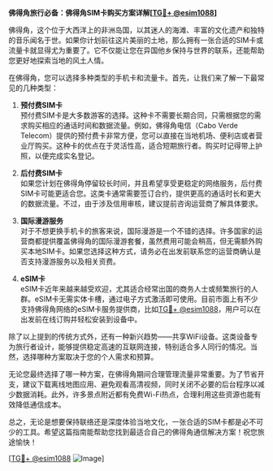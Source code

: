 **佛得角旅行必备：佛得角SIM卡购买方案详解[[TG💪+ @esim1088](https://t.me/s/esim1088)]**

佛得角，这个位于大西洋上的非洲岛国，以其迷人的海滩、丰富的文化遗产和独特的音乐闻名于世。如果你计划前往这片美丽的土地，那么拥有一张合适的SIM卡或流量卡就显得尤为重要了。它不仅能让您在异国他乡保持与世界的联系，还能帮助您更好地探索当地的风土人情。

在佛得角，您可以选择多种类型的手机卡和流量卡。首先，让我们来了解一下最常见的几种类型：

1. **预付费SIM卡**  
   预付费SIM卡是大多数游客的选择。这种卡不需要长期合同，只需根据您的需求购买相应的通话时间和数据流量。例如，佛得角电信（Cabo Verde Telecom）提供的预付费卡非常方便，您可以直接在当地机场、便利店或者营业厅购买。这种卡的优点在于灵活性高，适合短期旅行者。购买时记得带上护照，以便完成实名登记。

2. **后付费SIM卡**  
   如果您计划在佛得角停留较长时间，并且希望享受更稳定的网络服务，后付费SIM卡可能更适合您。这类卡通常需要签订合约，提供更高的通话时长和更大的数据流量。不过，由于涉及信用审核，建议提前咨询运营商了解具体要求。

3. **国际漫游服务**  
   对于不想更换手机卡的旅客来说，国际漫游是一个不错的选择。许多国家的运营商都提供覆盖佛得角的国际漫游套餐，虽然费用可能会稍高，但无需额外购买本地SIM卡。如果您选择这种方式，请务必在出发前联系您的运营商确认是否支持漫游服务以及相关资费。

4. **eSIM卡**  
   eSIM卡近年来越来越受欢迎，尤其适合经常出国的商务人士或频繁旅行的人群。eSIM卡无需实体卡槽，通过电子方式激活即可使用。目前市面上有不少支持佛得角网络的eSIM卡服务提供商，比如[TG💪+ @esim1088](https://t.me/s/esim1088)，用户可以在出发前在线订购并轻松安装到设备中。

除了以上提到的传统方式外，还有一种新兴趋势——共享WiFi设备。这类设备专为旅行者设计，能够提供稳定高速的互联网连接，特别适合多人同行的情况。当然，选择哪种方案取决于您的个人需求和预算。

无论您最终选择了哪一种方案，在佛得角期间合理管理流量非常重要。为了节省开支，建议下载离线地图应用、避免观看高清视频，同时关闭不必要的后台程序以减少数据消耗。此外，许多景点附近都有免费Wi-Fi热点，合理利用这些资源也能有效降低通信成本。

总之，无论是想要保持联络还是深度体验当地文化，一张合适的SIM卡都是必不可少的工具。希望这篇指南能帮助您找到最适合自己的佛得角通信解决方案！祝您旅途愉快！

[[TG💪+ @esim1088](https://t.me/s/esim1088) ![Image](https://i.postimg.cc/4NQfJmqS/Snipaste-2025-05-13-00-14-12.png)]